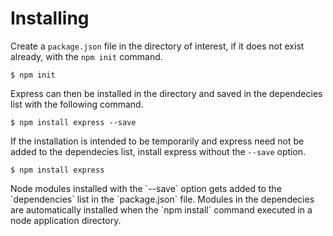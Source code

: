 # Installing

Create a `package.json` file in the directory of interest, if it does not exist already, with the `npm init` command.

```
$ npm init
```

Express can then be installed in the directory and saved in the dependecies list with the following command.

```
$ npm install express --save
```

If the installation is intended to be temporarily and express need not be added to the dependecies list, install express without the `--save` option.

```
$ npm install express
```

<div class="doc-box doc-tip">
Node modules installed with the `--save` option gets added to the `dependencies` list in the `package.json` file. Modules in the dependecies are automatically installed when the `npm install` command executed in a node application directory.
</div>
